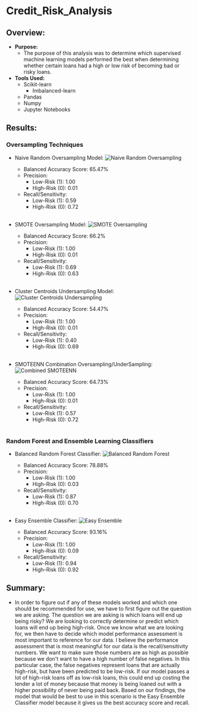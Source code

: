 # Credit_Risk_Analysis
## Overview:
- **Purpose:**
    - The purpose of this analysis was to determine which supervised machine learning models performed the best when determining whether certain loans had a high or low risk of becoming bad or risky loans.
- **Tools Used:**
    - Scikit-learn
        - Imbalanced-learn
    - Pandas
    - Numpy
    - Jupyter Notebooks

## Results:
### Oversampling Techniques
 - Naive Random Oversampling Model:
 ![Naive Random Oversampling](/Images/Naive_Random_Oversampling.png)
    - Balanced Accuracy Score: 65.47%
    - Precision:
        - Low-Risk (1): 1.00
        - High-Risk (0): 0.01
    - Recall/Sensitivity:
        - Low-Risk (1): 0.59
        - High-Risk (0): 0.72<br><br>

- SMOTE Oversampling Model:
![SMOTE Oversampling](/Images/SMOTE_Oversampling.png)
    - Balanced Accuracy Score: 66.2%
    - Precision:
        - Low-Risk (1): 1.00
        - High-Risk (0): 0.01
    - Recall/Sensitivity:
        - Low-Risk (1): 0.69
        - High-Risk (0): 0.63<br><br>

- Cluster Centroids Undersampling Model:
![Cluster Centroids Undersampling](/Images/ClusterCentroids_Undersampling.png)
    - Balanced Accuracy Score: 54.47%
    - Precision:
        - Low-Risk (1): 1.00
        - High-Risk (0): 0.01
    - Recall/Sensitivity:
        - Low-Risk (1): 0.40
        - High-Risk (0): 0.69<br><br>

- SMOTEENN Combination Oversampling/UnderSampling:
![Combined SMOTEENN](/Images/SMOTEENN_Combo_Sampling.png)
    - Balanced Accuracy Score: 64.73%
    - Precision:
        - Low-Risk (1): 1.00
        - High-Risk (0): 0.01
    - Recall/Sensitivity:
        - Low-Risk (1): 0.57
        - High-Risk (0): 0.72<br><br>

 ### Random Forest and Ensemble Learning Classifiers
 - Balanced Random Forest Classifier:
 ![Balanced Random Forest](/Images/Balanced_Random_Forest_Classifier.png)
    - Balanced Accuracy Score: 78.88%
    - Precision:
        - Low-Risk (1): 1.00
        - High-Risk (0): 0.03
    - Recall/Sensitivity:
        - Low-Risk (1): 0.87
        - High-Risk (0): 0.70<br><br> 

- Easy Ensemble Classifier:
![Easy Ensemble](/Images/Easy_Ensember_Classifier.png)
    - Balanced Accuracy Score: 93.16%
    - Precision:
        - Low-Risk (1): 1.00
        - High-Risk (0): 0.09
    - Recall/Sensitivity:
        - Low-Risk (1): 0.94
        - High-Risk (0): 0.92

## Summary:
- In order to figure out if any of these models worked and which one should be recommended for use, we have to first figure out the question we are asking. The question we are asking is which loans will end up being risky? We are looking to correctly determine or predict which loans will end up being high-risk. Once we know what we are looking for, we then have to decide which model performance assessment is most important to reference for our data. I believe the performance assessment that is most meaningful for our data is the recall/sensitivity numbers. We want to make sure those numbers are as high as possible because we don't want to have a high number of false negatives. In this particular case, the false negatives represent loans that are actually high-risk, but have been predicted to be low-risk. If our model passes a lot of high-risk loans off as low-risk loans, this could end up costing the lender a lot of money because that money is being loaned out with a higher possibility of never being paid back. Based on our findings, the model that would be best to use in this scenario is the Easy Ensemble Classifier model because it gives us the best accuracy score and recall. 
